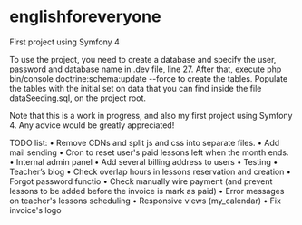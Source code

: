 # englishforeveryone
First project using Symfony 4

To use the project, you need to create a database and specify the user, password and database name in .dev file, line 27.
After that, execute php bin/console doctrine:schema:update --force to create the tables.
Populate the tables with the initial set on data that you can find inside the file dataSeeding.sql, on the project root.

Note that this is a work in progress, and also my first project using Symfony 4. Any advice would be greatly appreciated!

TODO list:
    • Remove CDNs and split js and css into separate files.
    • Add mail sending
    • Cron to reset user's paid lessons left when the month ends.
    • Internal admin panel
    • Add several billing address to users
    • Testing
    • Teacher’s blog
    • Check overlap hours in lessons reservation and creation
    • Forgot password functio
    • Check manually wire payment (and prevent lessons to be added before the invoice is mark as paid)
    • Error messages on teacher's lessons scheduling
    • Responsive views (my_calendar)
    • Fix invoice's logo
